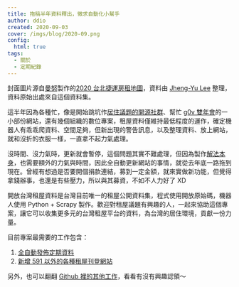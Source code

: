 ```yaml
---
title: 拖稿半年資料釋出，徵求自動化小幫手
author: ddio
created: 2020-09-03
cover: /imgs/blog/2020-09.png
config: 
  html: true
tags:
  - 關於
  - 定期紀錄
---
```


封面圖片源自[曼努](https://medium.com/wumanzoo/)製作的[2020 台北捷運房租地圖](https://medium.com/wumanzoo/2020-taipei-metro-rent-map-dc3a8c45289d)，資料由 [Jheng-Yu Lee](https://medium.com/@jhengyulee) 整理，資料原始出處來自這個資料集。

這半年因為各種忙，像是開始跳坑作[居住議題的開源社群](https://g0v.hackmd.io/@ddio/rentea-tue)、幫忙 [g0v 雙年會](https://summit.g0v.tw/2020/)的一小部份網站，還有幾個組織的數位專案，租屋資料僅維持最低程度的運作，確定機器人有乖乖爬資料、空間足夠，但新出現的警告訊息，以及整理資料、放上網站，就和沒折的衣服一樣，一直拿不起力氣處理。

<!--more-->

沒時間、沒力氣時，更新就會暫停，這個問題其實不難處理，但因為製作[解法本身](https://github.com/g0v/tw-rental-house-data/issues/47)，也需要額外的力氣與時間，因此全自動更新網站的事情，就從去年底一路拖到現在。曾經有想過是否要開個捐款連結，募到一定金額，就來實做新功能，但覺得拿錢辦事，也還是有些壓力，所以與其募資，不如不人力好了 XD

開放台灣租屋資料是台灣目前唯一的租屋公開資料集，程式使用開放原始碼，機器人使用 Python + Scrapy 製作。歡迎對租屋議題有興趣的人，一起來協助這個專案，讓它可以收集更多元的台灣租屋平台的資料，為台灣的居住環境，貢獻一份力量。

目前專案最需要的工作包含：

1. [全自動發佈定期資料](https://github.com/g0v/tw-rental-house-data/issues/47)
2. [新增 591 以外的各種租屋刊登網站](https://github.com/g0v/tw-rental-house-data/labels/data-source)

另外，也可以翻翻 [Github 裡的其他工作](https://github.com/g0v/tw-rental-house-data/issues)，看看有沒有興趣認領～
